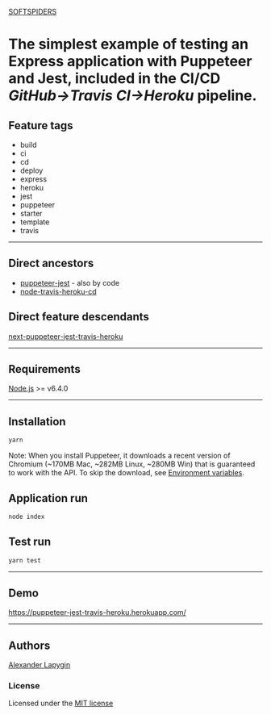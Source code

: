 [SOFTSPIDERS](https://github.com/softspiders/softspiders)

# The simplest example of testing an Express application with Puppeteer and Jest, included in the CI/CD *GitHub->Travis CI->Heroku* pipeline.

## Feature tags

- build
- ci
- cd
- deploy
- express
- heroku
- jest
- puppeteer
- starter
- template
- travis

---

## Direct ancestors

* [puppeteer-jest](https://github.com/softspiders/puppeteer-jest) - also by code
* [node-travis-heroku-cd](https://github.com/softspiders/node-travis-heroku-cd)

## Direct feature descendants

[next-puppeteer-jest-travis-heroku](https://github.com/softspiders/next-puppeteer-jest-travis-heroku)

---

## Requirements

[Node.js](https://nodejs.org/en/download/package-manager/) >= v6.4.0



---

## Installation

```sh
yarn
```

Note: When you install Puppeteer, it downloads a recent version of Chromium (~170MB Mac, ~282MB Linux, ~280MB Win) that is guaranteed to work with the API. To skip the download, see [Environment variables](https://github.com/GoogleChrome/puppeteer/blob/v1.15.0/docs/api.md#environment-variables).

## Application run

```sh
node index
```

## Test run

```sh
yarn test
```
---

## Demo

https://puppeteer-jest-travis-heroku.herokuapp.com/

---

## Authors

[Alexander Lapygin](https://github.com/AlexanderLapygin)

### License

Licensed under the [MIT license](./LICENSE)
